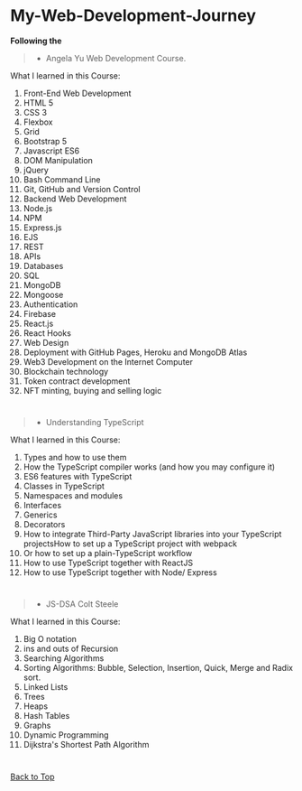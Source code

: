 # My-Web-Development-Journey
**Following the** 
> * Angela Yu Web Development Course.

What I learned in this Course:

1. Front-End Web Development
2. HTML 5
3. CSS 3
4. Flexbox
5. Grid
6. Bootstrap 5
7. Javascript ES6
8. DOM Manipulation
9. jQuery
10. Bash Command Line
11. Git, GitHub and Version Control
12. Backend Web Development
13. Node.js
14. NPM
15. Express.js
16. EJS
17. REST
18. APIs
19. Databases
20. SQL
21. MongoDB
22. Mongoose
23. Authentication
24. Firebase
25. React.js
26. React Hooks
27. Web Design
28. Deployment with GitHub Pages, Heroku and MongoDB Atlas
29. Web3 Development on the Internet Computer
30. Blockchain technology
31. Token contract development
32. NFT minting, buying and selling logic

#
> * Understanding TypeScript
 
What I learned in this Course:

1. Types and how to use them
2. How the TypeScript compiler works (and how you may configure it)
3. ES6 features with TypeScript
4. Classes in TypeScript
5. Namespaces and modules
6. Interfaces
7. Generics
8. Decorators
9. How to integrate Third-Party JavaScript libraries into your TypeScript projectsHow to set up a TypeScript project with webpack
10. Or how to set up a plain-TypeScript workflow
11. How to use TypeScript together with ReactJS
12. How to use TypeScript together with Node/ Express
#
> * JS-DSA Colt Steele

What I learned in this Course:

1. Big O notation
2. ins and outs of Recursion
3. Searching Algorithms
4. Sorting Algorithms: Bubble, Selection, Insertion, Quick, Merge and Radix sort.
5. Linked Lists
6. Trees
7. Heaps
8. Hash Tables
9. Graphs
10. Dynamic Programming
11. Dijkstra's Shortest Path Algorithm
#
[Back to Top](#My-Web-Development-Journey)
